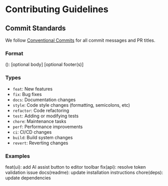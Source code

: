 # Contributing Guidelines

## Commit Standards

We follow [Conventional Commits](https://www.conventionalcommits.org/) for all commit messages and PR titles.

### Format 

<type>(<scope>): <description>
[optional body]
[optional footer(s)]

### Types
- `feat`: New features
- `fix`: Bug fixes
- `docs`: Documentation changes
- `style`: Code style changes (formatting, semicolons, etc)
- `refactor`: Code refactoring
- `test`: Adding or modifying tests
- `chore`: Maintenance tasks
- `perf`: Performance improvements
- `ci`: CI/CD changes
- `build`: Build system changes
- `revert`: Reverting changes

### Examples

feat(ui): add AI assist button to editor toolbar
fix(api): resolve token validation issue
docs(readme): update installation instructions
chore(deps): update dependencies
